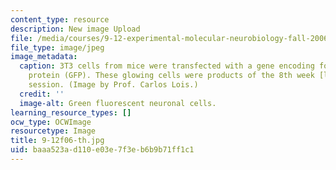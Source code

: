 ```yaml
---
content_type: resource
description: New image Upload
file: /media/courses/9-12-experimental-molecular-neurobiology-fall-2006/baaa523ad110e03e7f3eb6b9b71ff1c1_9-12f06-th.jpg
file_type: image/jpeg
image_metadata:
  caption: 3T3 cells from mice were transfected with a gene encoding for green fluorescent
    protein (GFP). These glowing cells were products of the 8th week [lab](pages/labs)
    session. (Image by Prof. Carlos Lois.)
  credit: ''
  image-alt: Green fluorescent neuronal cells.
learning_resource_types: []
ocw_type: OCWImage
resourcetype: Image
title: 9-12f06-th.jpg
uid: baaa523a-d110-e03e-7f3e-b6b9b71ff1c1
---
```

